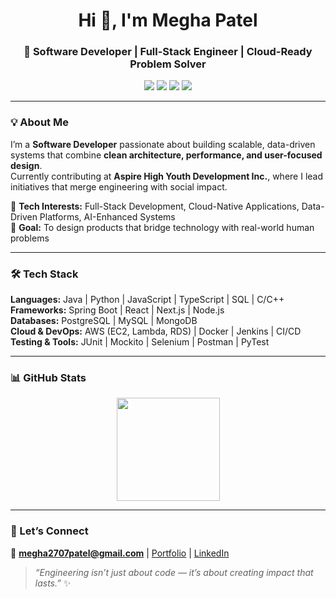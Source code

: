 <h1 align="center">Hi 👋, I'm Megha Patel</h1>
<h3 align="center">🚀 Software Developer | Full-Stack Engineer | Cloud-Ready Problem Solver</h3>

<p align="center">
  <a href="mailto:megha2707patel@gmail.com"><img src="https://img.shields.io/badge/Email-megha2707patel%40gmail.com-red?style=flat-square&logo=gmail"></a>
  <a href="https://www.linkedin.com/in/meghapatel27/"><img src="https://img.shields.io/badge/LinkedIn-meghapatel27-blue?style=flat-square&logo=linkedin"></a>
  <a href="https://megha-patel-portfolio.vercel.app/"><img src="https://img.shields.io/badge/Portfolio-meghapatel.portfolio-purple?style=flat-square&logo=vercel"></a>
  <a href="https://github.com/Megha2707Patel"><img src="https://img.shields.io/github/followers/Megha2707Patel?label=Follow&style=social"></a>
</p>

---

### 💡 About Me  
I’m a **Software Developer** passionate about building scalable, data-driven systems that combine **clean architecture, performance, and user-focused design**.  
Currently contributing at **Aspire High Youth Development Inc.**, where I lead initiatives that merge engineering with social impact.  

🔹 **Tech Interests:** Full-Stack Development, Cloud-Native Applications, Data-Driven Platforms, AI-Enhanced Systems  
🔹 **Goal:** To design products that bridge technology with real-world human problems  

---

### 🛠️ Tech Stack  
**Languages:** Java | Python | JavaScript | TypeScript | SQL | C/C++  
**Frameworks:** Spring Boot | React | Next.js | Node.js  
**Databases:** PostgreSQL | MySQL | MongoDB  
**Cloud & DevOps:** AWS (EC2, Lambda, RDS) | Docker | Jenkins | CI/CD  
**Testing & Tools:** JUnit | Mockito | Selenium | Postman | PyTest  

---

### 📊 GitHub Stats  

<p align="center">
  <img src="https://github-readme-stats.vercel.app/api/top-langs/?username=Megha2707Patel&layout=compact&theme=react&hide_border=true" height="165" />
</p>

---

### 🤝 Let’s Connect  
💌 **megha2707patel@gmail.com** | [Portfolio](https://megha-patel-portfolio.vercel.app) | [LinkedIn](https://www.linkedin.com/in/meghapatel27/)  

> *“Engineering isn’t just about code — it’s about creating impact that lasts.”* ✨
